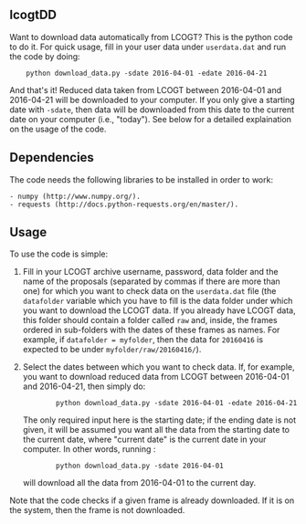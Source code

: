 lcogtDD
---------

Want to download data automatically from LCOGT? This is the python code to do it. 
For quick usage, fill in your user data under `userdata.dat` and run the code 
by doing:

        python download_data.py -sdate 2016-04-01 -edate 2016-04-21

And that's it! Reduced data taken from LCOGT between 2016-04-01 and 2016-04-21 will be 
downloaded to your computer. If you only give a starting date with `-sdate`, then data 
will be downloaded from this date to the current date on your computer (i.e., "today"). 
See below for a detailed explaination on the usage of the code.

Dependencies
------------

The code needs the following libraries to be installed in order to work:

    - numpy (http://www.numpy.org/).
    - requests (http://docs.python-requests.org/en/master/).

Usage
-----

To use the code is simple: 

1. Fill in your LCOGT archive username, password, data folder and the name of 
   the proposals (separated by commas if there are more than one) for which you want 
   to check data on the `userdata.dat` file (the `datafolder` variable which you have 
   to fill is the data folder under which you want to download the LCOGT data. If you 
   already have LCOGT data, this folder should contain a folder called `raw` and, 
   inside, the frames ordered in sub-folders with the dates of these frames as names. 
   For example, if `datafolder = myfolder`, then the data for `20160416` is expected to be under
   `myfolder/raw/20160416/`). 

2. Select the dates between which you want to check data. If, for example, you want to 
   download reduced data from LCOGT between 2016-04-01 and 2016-04-21, then simply do:

               python download_data.py -sdate 2016-04-01 -edate 2016-04-21
   
   The only required input here is the starting date; if the ending date is not given, it 
   will be assumed you want all the data from the starting date to the current date, where 
   "current date" is the current date in your computer. In other words, running :

               python download_data.py -sdate 2016-04-01

   will download all the data from 2016-04-01 to the current day.

Note that the code checks if a given frame is already downloaded. If it is on the system, then 
the frame is not downloaded.
